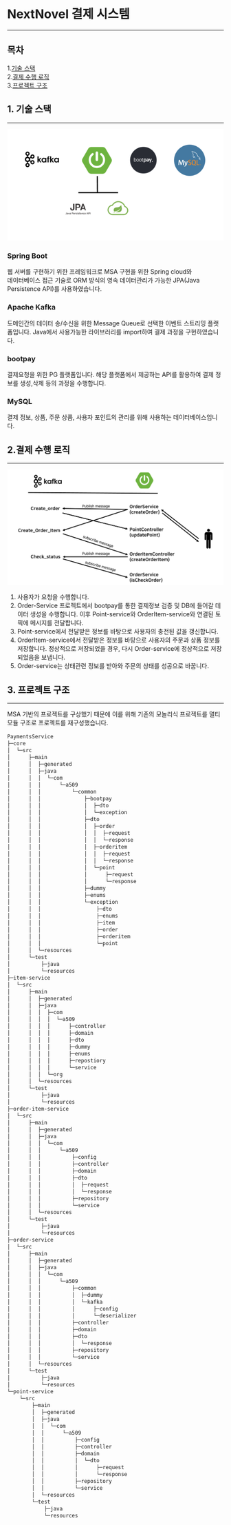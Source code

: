 # NextNovel 결제 시스템
---
## 목차

1.[기술 스택](#1.-기술-스택)
<br>
2.[결제 수행 로직](#2.-결제-수행-로직)
<br>
3.[프로젝트 구조](#3.-프로젝트-구조)

## 1. 기술 스택

---

![kafka_screenshot](./img/stack.png)

### Spring Boot
웹 서버를 구현하기 위한 프레임워크로 MSA 구현을 위한 Spring cloud와 </br>
데이터베이스 접근 기술로 ORM 방식의 영속 데이터관리가 가능한 JPA(Java Persistence API)를 사용하였습니다.

### Apache Kafka
도메인간의 데이터 송/수신을 위한 Message Queue로 선택한 이벤트 스트리밍 플랫폼입니다.
Java에서 사용가능한 라이브러리를 import하여 결제 과정을 구현하였습니다.

### bootpay
결제요청을 위한 PG 플랫폼입니다. 해당 플랫폼에서 제공하는 API를 활용하여
결제 정보를 생성,삭제 등의 과정을 수행합니다.

### MySQL
결제 정보, 상품, 주문 상품, 사용자 포인트의 관리를 위해 사용하는 데이터베이스입니다.

## 2.결제 수행 로직

---

![kafka_screenshot](./img/kafka.png)

1. 사용자가 요청을 수행합니다.
2. Order-Service 프로젝트에서 bootpay를 통한 결제정보 검증 및 DB에 들어갈 데이터 생성을 수행합니다. 
이후 Point-service와 OrderItem-service와 연결된 토픽에 메시지를 전달합니다. 
3. Point-service에서 전달받은 정보를 바탕으로 사용자의 충전된 값을 갱신합니다.
4. OrderItem-service에서 전달받은 정보를 바탕으로 사용자의 주문과 상품 정보를 저장합니다. 정상적으로 저장되었을 경우, 다시 Order-service에 정상적으로 저장되었음을 보냅니다.
5. Order-service는 상태관련 정보를 받아와 주문의 상태를 성공으로 바꿉니다.

## 3. 프로젝트 구조

---

MSA 기반의 프로젝트를 구상했기 때문에 이를 위해 기존의 모놀리식 프로젝트를 
멀티모듈 구조로 프로젝트를 재구성했습니다.

```
PaymentsService
├─core
│  └─src
│      ├─main
│      │  ├─generated
│      │  ├─java
│      │  │  └─com
│      │  │      └─a509
│      │  │          └─common
│      │  │              ├─bootpay
│      │  │              │  ├─dto
│      │  │              │  └─exception
│      │  │              ├─dto
│      │  │              │  ├─order
│      │  │              │  │  ├─request
│      │  │              │  │  └─response
│      │  │              │  ├─orderitem
│      │  │              │  │  ├─request
│      │  │              │  │  └─response
│      │  │              │  └─point
│      │  │              │      ├─request
│      │  │              │      └─response
│      │  │              ├─dummy
│      │  │              ├─enums
│      │  │              └─exception
│      │  │                  ├─dto
│      │  │                  ├─enums
│      │  │                  ├─item
│      │  │                  ├─order
│      │  │                  ├─orderitem
│      │  │                  └─point
│      │  └─resources
│      └─test
│          ├─java
│          └─resources
├─item-service
│  └─src
│      ├─main
│      │  ├─generated
│      │  ├─java
│      │  │  ├─com
│      │  │  │  └─a509
│      │  │  │      ├─controller
│      │  │  │      ├─domain
│      │  │  │      ├─dto
│      │  │  │      ├─dummy
│      │  │  │      ├─enums
│      │  │  │      ├─repostiory
│      │  │  │      └─service
│      │  │  └─org
│      │  └─resources
│      └─test
│          ├─java
│          └─resources
├─order-item-service
│  └─src
│      ├─main
│      │  ├─generated
│      │  ├─java
│      │  │  └─com
│      │  │      └─a509
│      │  │          ├─config
│      │  │          ├─controller
│      │  │          ├─domain
│      │  │          ├─dto
│      │  │          │  ├─request
│      │  │          │  └─response
│      │  │          ├─repository
│      │  │          └─service
│      │  └─resources
│      └─test
│          ├─java
│          └─resources
├─order-service
│  └─src
│      ├─main
│      │  ├─generated
│      │  ├─java
│      │  │  └─com
│      │  │      └─a509
│      │  │          ├─common
│      │  │          │  ├─dummy
│      │  │          │  └─kafka
│      │  │          │      ├─config
│      │  │          │      └─deserializer
│      │  │          ├─controller
│      │  │          ├─domain
│      │  │          ├─dto
│      │  │          │  └─response
│      │  │          ├─repository
│      │  │          └─service
│      │  └─resources
│      └─test
│          ├─java
│          └─resources
└─point-service
    └─src
        ├─main
        │  ├─generated
        │  ├─java
        │  │  └─com
        │  │      └─a509
        │  │          ├─config
        │  │          ├─controller
        │  │          ├─domain
        │  │          │  └─dto
        │  │          │      ├─request
        │  │          │      └─response
        │  │          ├─repository
        │  │          └─service
        │  └─resources
        └─test
            ├─java
            └─resources

``` 

